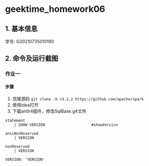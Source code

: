 # geektime_homework06
## 1. 基本信息

学号: G20210735010190

## 2. 命令及运行截图
### 作业一
#### 步骤
1. 克隆源码
`git clone -b v3.1.2 https://github.com/apache/spark`
2. 使用idea打开
3. 下载antlr4插件，修改SqlBase.g4文件
```
statement
    | SHOW VERSION                     #showVersion

ansiNonReserved
    | VERSION

nonReserved
    | VERSION

VERSION: 'VERSION'
```
